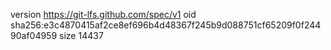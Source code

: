version https://git-lfs.github.com/spec/v1
oid sha256:e3c4870415af2ce8ef696b4d48367f245b9d088751cf65209f0f24490af04959
size 14437
